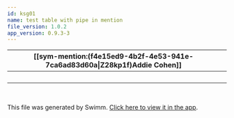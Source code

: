 ```yaml
---
id: ksg01
name: test table with pipe in mention
file_version: 1.0.2
app_version: 0.9.3-3
---
```


|[[sym-mention:(f4e15ed9-4b2f-4e53-941e-7ca6ad83d60a\|Z28kp1f)Addie Cohen]]|<br>|
|--------------------------------------------------------------------------|----|
|<br>                                                                      |<br>|

<br/>

This file was generated by Swimm. [Click here to view it in the app](http://localhost:5000/repos/Z2l0aHViJTNBJTNBc3Rva2Utd2VhdGhlciUzQSUzQUFkZGllQ29oZW4=/docs/ksg01).